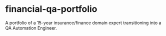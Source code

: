# financial-qa-portfolio
A portfolio of a 15-year insurance/finance domain expert transitioning into a QA Automation Engineer.
